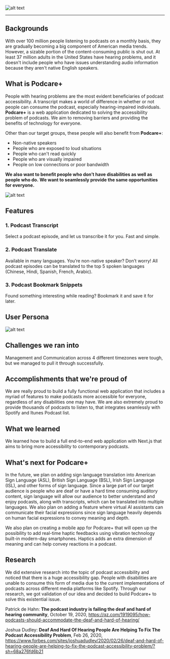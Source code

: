 ![alt text](https://res.cloudinary.com/coingems/image/upload/v1628360466/banner_gtuj9k.png)

***

## Backgrounds
With over 100 million people listening to podcasts on a monthly basis, they are gradually becoming a big component of American media trends. However, a sizable portion of the content-consuming public is shut out. At least 37 million adults in the United States have hearing problems, and it doesn't include people who have issues understanding audio information because they aren't native English speakers.

## What is Podcare+
People with hearing problems are the most evident beneficiaries of podcast accessibility. A transcript makes a world of difference in whether or not people can consume the podcast, especially hearing-impaired individuals. **Podcare+** is a web application dedicated to solving the accessibility problem of podcasts. We aim to removing barriers and providing the benefits of technology for everyone.

Other than our target groups, these people will also benefit from **Podcare+**:
- Non-native speakers
- People who are exposed to loud situations
- People who can't read quickly
- People who are visually impaired
- People on low connections or poor bandwidth

**We also want to benefit people who don’t have disabilities as well as people who do.**
**We want to seamlessly provide the same opportunities for everyone.**

![alt text](https://res.cloudinary.com/coingems/image/upload/v1628410501/how-it-works_k5rnsy.png)

## Features
### 1. Podcast Transcript

Select a podcast episode, and let us transcribe it for you. Fast and simple.

### 2. Podcast Translate

Available in many languages. You’re non-native speaker? Don’t worry!
All podcast episodes can be translated to the top 5 spoken languages (Chinese, Hindi, Spanish, French, Arabic).

### 3. Podcast Bookmark Snippets

Found something interesting while reading? Bookmark it and save it for later. 

## User Persona
![alt text](https://res.cloudinary.com/coingems/image/upload/v1628360941/User_Persona_hstrik.png)

## Challenges we ran into

Management and Communication across 4 different timezones were tough, but we managed to pull it through successfully. 

## Accomplishments that we're proud of

We are really proud to build a fully functional web application that includes a myriad of features to make podcasts more accessible for everyone, regardless of any disabilities one may have. We are also extremely proud to provide thousands of podcasts to listen to, that integrates seamlessly with Spotify and Itunes Podcast list.

## What we learned

We learned how to build a full end-to-end web application with Next.js that aims to bring more accessibility to contemporary podcasts. 

## What's next for Podcare+

In the future, we plan on adding sign language translation into American Sign Language (ASL), British Sign Language (BSL), Irish Sign Language (ISL), and other forms of sign language. Since a large part of our target audience is people who are deaf or have a hard time consuming auditory content, sign language will allow our audience to better understand and enjoy podcasts, along with transcripts, which can be translated into multiple languages. We also plan on adding a feature where virtual AI assistants can communicate their facial expressions since sign language heavily depends on human facial expressions to convey meaning and depth.  

We also plan on creating a mobile app for Podcare+  that will open up the possibility to add real-time haptic feedbacks using vibration technology built-in modern-day smartphones. Haptics adds an extra dimension of meaning and can help convey reactions in a podcast. 

## Research

We did extensive research into the topic of podcast accessibility and noticed that there is a huge accessibility gap. People with disabilities are unable to consume this form of media due to the current implementations of podcasts across different media platforms like Spotify. Through our research, we got validation of our idea and decided to build Podcare+ to solve this existential issue.

Patrick de Hahn: **The podcast industry is failing the deaf and hard of hearing community**, October 19, 2020, https://qz.com/1919095/how-podcasts-should-accommodate-the-deaf-and-hard-of-hearing/

Joshua Dudley: **Deaf And Hard Of Hearing People Are Helping To Fix The Podcast Accessibility Problem**, Feb 26, 2020, https://www.forbes.com/sites/joshuadudley/2020/02/26/deaf-and-hard-of-hearing-people-are-helping-to-fix-the-podcast-accessibility-problem/?sh=68a276fd6b21

